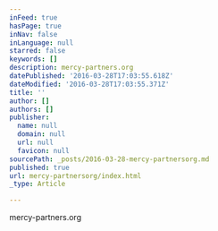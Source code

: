 ```yaml
---
inFeed: true
hasPage: true
inNav: false
inLanguage: null
starred: false
keywords: []
description: mercy-partners.org
datePublished: '2016-03-28T17:03:55.618Z'
dateModified: '2016-03-28T17:03:55.371Z'
title: ''
author: []
authors: []
publisher:
  name: null
  domain: null
  url: null
  favicon: null
sourcePath: _posts/2016-03-28-mercy-partnersorg.md
published: true
url: mercy-partnersorg/index.html
_type: Article

---
```

mercy-partners.org